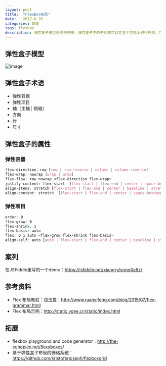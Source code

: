 ```yaml
---
layout: post
title:  "FlexBox布局"
date:   2017-6-20
categories: 前端
tags: flexbox
description: 弹性盒子模型更易于使用。弹性盒子中的子元素可以在各个方向上进行布局，并且能以弹性尺寸来适应显示空间。由于元素的显示顺序可以与它们在源代码中的顺序无关，定位子元素将变得更容易，并且能够用更简单清晰的代码来完成复杂的布局。
---
```


## 弹性盒子模型

![image](/assets/images/flexbox.png)

## 弹性盒子术语

- 弹性容器
- 弹性项目
- 轴（主轴 | 侧轴）
- 方向
- 行
- 尺寸

## 弹性盒子的属性

### 弹性容器

``` css
flex-direction：row [row | row-reverse | column | column-reverse]
flex-wrap: nowrap [wrap | wrap]
flex-flow: row nowrap <flex-direction flex-wrap>
justify-content: flex-start  [flex-start | flex-end | center | space-between | space-around]
align-items: stretch [flex-start | flex-end | center | baseline | stretch]
align-content: stretch  [flex-start | flex-end | center | space-between | space-around | stretch]
```

### 弹性项目

``` css
order: 0
flex-grow: 0
flex-shrink: 1
flex-basis: auto
flex: 0 1 auto <flex-grow flex-shrink flex-basis>
align-self: auto [auto | flex-start | flex-end | center | baseline | stretch]
```

## 案列

在JSFiddle里写的一个demo：https://jsfiddle.net/xiangry/vrmq0a6z/

## 参考资料

- Flex 布局教程：语法篇：http://www.ruanyifeng.com/blog/2015/07/flex-grammar.html
- Flex 布局示例：http://static.vgee.cn/static/index.html

## 拓展

- flexbox playground and code generator：http://the-echoplex.net/flexyboxes/
- 基于弹性盒子布局的栅格系统：https://github.com/kristoferjoseph/flexboxgrid
